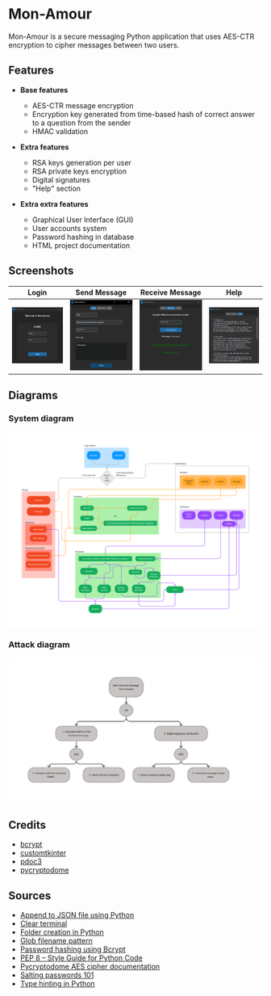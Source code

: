 # Mon-Amour

Mon-Amour is a secure messaging Python application that uses AES-CTR encryption to cipher messages between two users.


## Features

* **Base features**
  - AES-CTR message encryption 
  - Encryption key generated from time-based hash of correct answer to a question from the sender
  - HMAC validation

* **Extra features**
  - RSA keys generation per user
  - RSA private keys encryption
  - Digital signatures
  - "Help" section

* **Extra extra features**
  - Graphical User Interface (GUI)
  - User accounts system
  - Password hashing in database
  - HTML project documentation


## Screenshots

| Login  | Send Message | Receive Message | Help | 
| ------------- | ------------- | ------------- | ------------- |
| ![Login](/images/screen-login.png)  | ![Send message](/images/screen-send.png)  | ![Receive message](/images/screen-receive.png) | ![Help](/images/screen-help.png)


## Diagrams

### System diagram

![System diagram](/images/diagram-system.png)

### Attack diagram

![Attack diagram](/images/diagram-attack.png)


## Credits

- [bcrypt](https://github.com/pyca/bcrypt)
- [customtkinter](https://github.com/TomSchimansky/CustomTkinter)
- [pdoc3](https://pdoc3.github.io/pdoc/)
- [pycryptodome](https://github.com/Legrandin/pycryptodome/)


## Sources

 - [Append to JSON file using Python](https://www.geeksforgeeks.org/append-to-json-file-using-python/)
 - [Clear terminal](https://www.codingninjas.com/codestudio/library/how-to-clear-a-screen-in-python)
 - [Folder creation in Python](https://stackoverflow.com/questions/1274405/how-to-create-new-folder)
 - [Glob filename pattern](https://favtutor.com/blogs/glob-python)
 - [Password hashing using Bcrypt](https://www.geeksforgeeks.org/hashing-passwords-in-python-with-bcrypt/)
 - [PEP 8 – Style Guide for Python Code](https://peps.python.org/pep-0008/)
 - [Pycryptodome AES cipher documentation](https://pycryptodome.readthedocs.io/en/v3.10.4/src/cipher/aes.html)
 - [Salting passwords 101](https://stackoverflow.com/questions/3566176/salting-passwords-101)
 - [Type hinting in Python](https://docs.python.org/3/library/typing.html)